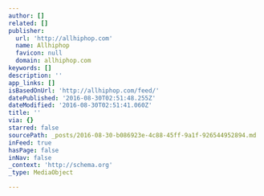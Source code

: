 ```yaml
---
author: []
related: []
publisher:
  url: 'http://allhiphop.com'
  name: Allhiphop
  favicon: null
  domain: allhiphop.com
keywords: []
description: ''
app_links: []
isBasedOnUrl: 'http://allhiphop.com/feed/'
datePublished: '2016-08-30T02:51:48.255Z'
dateModified: '2016-08-30T02:51:41.060Z'
title: ''
via: {}
starred: false
sourcePath: _posts/2016-08-30-b086923e-4c88-45ff-9a1f-926544952894.md
inFeed: true
hasPage: false
inNav: false
_context: 'http://schema.org'
_type: MediaObject

---
```

<article style=""></article>